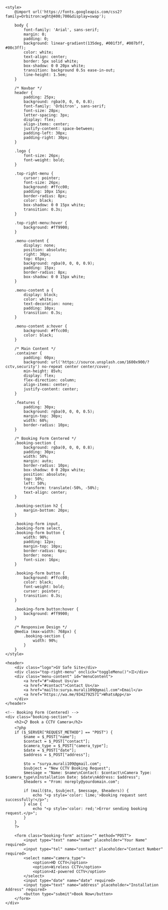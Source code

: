 <!DOCTYPE html>
<html lang="en">
<head>
    <meta charset="UTF-8">
    <meta name="viewport" content="width=device-width, initial-scale=1.0">
    <title>GV Safe Site Construction Cameras</title>

    <style>
        @import url('https://fonts.googleapis.com/css2?family=Orbitron:wght@400;700&display=swap');

        body {
            font-family: 'Arial', sans-serif;
            margin: 0;
            padding: 0;
            background: linear-gradient(135deg, #001f3f, #007bff, #00c3ff);
            color: white;
            text-align: center;
            border: 5px solid white;
            box-shadow: 0 0 20px white;
            transition: background 0.5s ease-in-out;
            line-height: 1.5em;
        }

        /* Navbar */
        header {
            padding: 25px;
            background: rgba(0, 0, 0, 0.8);
            font-family: 'Orbitron', sans-serif;
            font-size: 28px;
            letter-spacing: 3px;
            display: flex;
            align-items: center;
            justify-content: space-between;
            padding-left: 30px;
            padding-right: 30px;
        }

        .logo {
            font-size: 26px;
            font-weight: bold;
        }

        .top-right-menu {
            cursor: pointer;
            font-size: 26px;
            background: #ffcc00;
            padding: 10px 15px;
            border-radius: 8px;
            color: black;
            box-shadow: 0 0 15px white;
            transition: 0.3s;
        }

        .top-right-menu:hover {
            background: #ff9900;
        }

        .menu-content {
            display: none;
            position: absolute;
            right: 30px;
            top: 65px;
            background: rgba(0, 0, 0, 0.9);
            padding: 15px;
            border-radius: 8px;
            box-shadow: 0 0 15px white;
        }

        .menu-content a {
            display: block;
            color: white;
            text-decoration: none;
            padding: 10px;
            transition: 0.3s;
        }

        .menu-content a:hover {
            background: #ffcc00;
            color: black;
        }

        /* Main Content */
        .container {
            padding: 60px;
            background: url('https://source.unsplash.com/1600x900/?cctv,security') no-repeat center center/cover;
            min-height: 85vh;
            display: flex;
            flex-direction: column;
            align-items: center;
            justify-content: center;
        }

        .features {
            padding: 30px;
            background: rgba(0, 0, 0, 0.5);
            margin-top: 30px;
            width: 60%;
            border-radius: 10px;
        }

        /* Booking Form Centered */
        .booking-section {
            background: rgba(0, 0, 0, 0.8);
            padding: 30px;
            width: 50%;
            margin: auto;
            border-radius: 10px;
            box-shadow: 0 0 20px white;
            position: absolute;
            top: 50%;
            left: 50%;
            transform: translate(-50%, -50%);
            text-align: center;
        }

        .booking-section h2 {
            margin-bottom: 20px;
        }

        .booking-form input, 
        .booking-form select, 
        .booking-form button {
            width: 90%;
            padding: 12px;
            margin-top: 10px;
            border-radius: 6px;
            border: none;
            font-size: 16px;
        }

        .booking-form button {
            background: #ffcc00;
            color: black;
            font-weight: bold;
            cursor: pointer;
            transition: 0.3s;
        }

        .booking-form button:hover {
            background: #ff9900;
        }

        /* Responsive Design */
        @media (max-width: 768px) {
            .booking-section {
                width: 90%;
            }
        }
    </style>
</head>
<body>

    <header>
        <div class="logo">GV Safe Site</div>
        <div class="top-right-menu" onclick="toggleMenu()">☰</div>
        <div class="menu-content" id="menuContent">
            <a href="#">About Us</a>
            <a href="#contact">Contact Us</a>
            <a href="mailto:surya.murali109@gmail.com">Email</a>
            <a href="https://wa.me/9342792571">WhatsApp</a>
        </div>
    </header>

    <!-- Booking Form (Centered) -->
    <div class="booking-section">
        <h2>📋 Book a CCTV Camera</h2>
        <?php
        if ($_SERVER["REQUEST_METHOD"] == "POST") {
            $name = $_POST["name"];
            $contact = $_POST["contact"];
            $camera_type = $_POST["camera_type"];
            $date = $_POST["date"];
            $address = $_POST["address"];

            $to = "surya.murali109@gmail.com";
            $subject = "New CCTV Booking Request";
            $message = "Name: $name\nContact: $contact\nCamera Type: $camera_type\nInstallation Date: $date\nAddress: $address";
            $headers = "From: noreply@yourdomain.com";

            if (mail($to, $subject, $message, $headers)) {
                echo "<p style='color: lime;'>Booking request sent successfully!</p>";
            } else {
                echo "<p style='color: red;'>Error sending booking request.</p>";
            }
        }
        ?>

        <form class="booking-form" action="" method="POST">
            <input type="text" name="name" placeholder="Your Name" required>
            <input type="tel" name="contact" placeholder="Contact Number" required>
            <select name="camera_type">
                <option>HD CCTV</option>
                <option>Wireless CCTV</option>
                <option>AI-powered CCTV</option>
            </select>
            <input type="date" name="date" required>
            <input type="text" name="address" placeholder="Installation Address" required>
            <button type="submit">Book Now</button>
        </form>
    </div>

</body>
</html>
